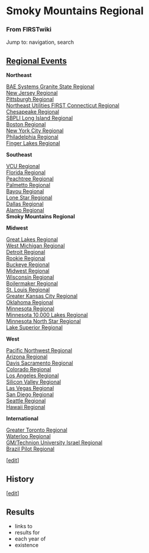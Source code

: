 

# Smoky Mountains Regional

### From FIRSTwiki

Jump to: navigation, search

[Regional Events](Index_of_Regionals "Index of Regionals" )  
---  
  
**Northeast**  

[BAE Systems Granite State
Regional](BAE_Systems_Granite_State_Regional "BAE Systems Granite
State Regional" )  
[New Jersey Regional](New_Jersey_Regional "New Jersey Regional" )  
[Pittsburgh Regional](Pittsburgh_Regional "Pittsburgh Regional" )  
[Northeast Utilities FIRST Connecticut
Regional](Northeast_Utilities_FIRST_Connecticut_Regional "Northeast
Utilities FIRST Connecticut Regional" )  
[Chesapeake Regional](Chesapeake_Regional "Chesapeake Regional" )  
[SBPLI Long Island Regional](SBPLI_Long_Island_Regional "SBPLI Long
Island Regional" )  
[Boston Regional](Boston_Regional "Boston Regional" )  
[New York City Regional](New_York_City_Regional "New York City
Regional" )  
[Philadelphia Regional](Philadelphia_Regional "Philadelphia
Regional" )  
[Finger Lakes Regional](Finger_Lakes_Regional "Finger Lakes
Regional" )  

**Southeast**  

[VCU Regional](VCU_Regional "VCU Regional" )  
[Florida Regional](Florida_Regional "Florida Regional" )  
[Peachtree Regional](Peachtree_Regional "Peachtree Regional" )  
[Palmetto Regional](Palmetto_Regional "Palmetto Regional" )  
[Bayou Regional](Bayou_Regional "Bayou Regional" )  
[Lone Star Regional](Lone_Star_Regional "Lone Star Regional" )  
[Dallas Regional](Dallas_Regional "Dallas Regional" )  
[Alamo Regional](Alamo_Regional "Alamo Regional" )  
**Smoky Mountains Regional**  

**Midwest**  

[Great Lakes Regional](Great_Lakes_Regional "Great Lakes Regional"
)  
[West Michigan Regional](West_Michigan_Regional "West Michigan
Regional" )  
[Detroit Regional](Detroit_Regional "Detroit Regional" )  
[Rookie Regional](Rookie_Regional "Rookie Regional" )  
[Buckeye Regional](Buckeye_Regional "Buckeye Regional" )  
[Midwest Regional](Midwest_Regional "Midwest Regional" )  
[Wisconsin Regional](Wisconsin_Regional "Wisconsin Regional" )  
[Boilermaker Regional](Boilermaker_Regional "Boilermaker Regional"
)  
[St. Louis Regional](St._Louis_Regional "St. Louis Regional" )  
[Greater Kansas City Regional](Greater_Kansas_City_Regional
"Greater Kansas City Regional" )  
[Oklahoma Regional](Oklahoma_Regional "Oklahoma Regional" )  
[Minnesota Regional](Minnesota_Regional "Minnesota Regional" )  
[Minnesota 10,000 Lakes Regional](Minnesota_10%2C000_Lakes_Regional
"Minnesota 10,000 Lakes Regional" )  
[Minnesota North Star Regional](Minnesota_North_Star_Regional
"Minnesota North Star Regional" )  
[Lake Superior Regional](Lake_Superior_Regional "Lake Superior
Regional" )  

**West**  

[Pacific Northwest Regional](Pacific_Northwest_Regional "Pacific
Northwest Regional" )  
[Arizona Regional](Arizona_Regional "Arizona Regional" )  
[Davis Sacramento Regional](Davis_Sacramento_Regional "Davis
Sacramento Regional" )  
[Colorado Regional](Colorado_Regional "Colorado Regional" )  
[Los Angeles Regional](Los_Angeles_Regional "Los Angeles Regional"
)  
[Silicon Valley Regional](Silicon_Valley_Regional "Silicon Valley
Regional" )  
[Las Vegas Regional](Las_Vegas_Regional "Las Vegas Regional" )  
[San Diego Regional](San_Diego_Regional "San Diego Regional" )  
[Seattle Regional](Seattle_Regional "Seattle Regional" )  
[Hawaii Regional](Hawaii_Regional "Hawaii Regional" )  

**International**  

[Greater Toronto Regional](Greater_Toronto_Regional "Greater
Toronto Regional" )  
[Waterloo Regional](Waterloo_Regional "Waterloo Regional" )  
[GM/Technion University Israel
Regional](GM/Technion_University_Israel_Regional "GM/Technion
University Israel Regional" )  
[Brazil Pilot Regional](Brazil_Pilot_Regional "Brazil Pilot
Regional" )  
  
  
  

[[edit](/index.php?title=Smoky_Mountains_Regional&action=edit&section=1 "Edit
section: History" )]

## History

[[edit](/index.php?title=Smoky_Mountains_Regional&action=edit&section=2 "Edit
section: Results" )]

## Results

  * links to 
  * results for 
  * each year of 
  * existence 

